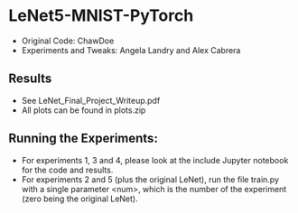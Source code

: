 # LeNet5-MNIST-PyTorch
- Original Code: ChawDoe
- Experiments and Tweaks: Angela Landry and Alex Cabrera

## Results
- See LeNet_Final_Project_Writeup.pdf
- All plots can be found in plots.zip

## Running the Experiments:
- For experiments 1, 3 and 4, please look at the include Jupyter notebook for the code and results.
- For experiments 2 and 5 (plus the original LeNet), run the file train.py with a single parameter \<num\>, which is the number of the experiment (zero being the original LeNet).
